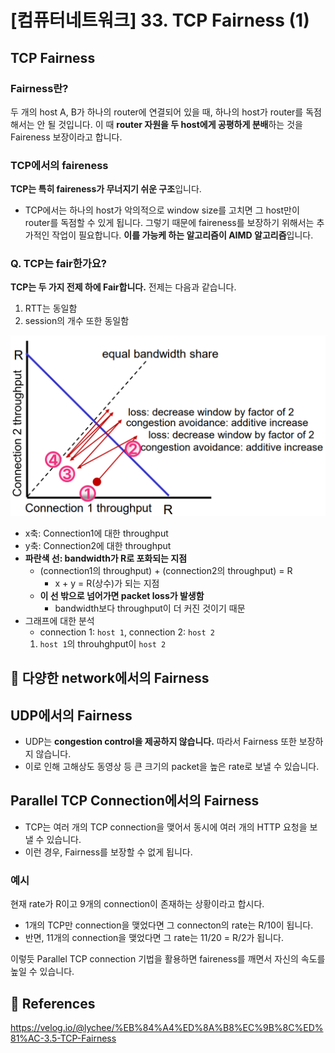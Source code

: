 # [컴퓨터네트워크] 33. TCP Fairness (1)

## TCP Fairness

### Fairness란?

두 개의 host A, B가 하나의 router에 연결되어 있을 때, 하나의 host가 router를 독점해서는 안 될 것입니다. 이 때 **router 자원을 두 host에게 공평하게 분배**하는 것을 Faireness 보장이라고 합니다.

### TCP에서의 faireness

**TCP는 특히 faireness가 무너지기 쉬운 구조**입니다.

- TCP에서는 하나의 host가 악의적으로 window size를 고치면 그 host만이 router를 독점할 수 있게 됩니다. 그렇기 때문에 faireness를 보장하기 위해서는 추가적인 작업이 필요합니다. **이를 가능케 하는 알고리즘이 AIMD 알고리즘**입니다.

### Q. TCP는 fair한가요?

**TCP는 두 가지 전제 하에 Fair합니다.** 전제는 다음과 같습니다.

<aside>

1. RTT는 동일함
2. session의 개수 또한 동일함
</aside>

![image.png](%5B%E1%84%8F%E1%85%A5%E1%86%B7%E1%84%91%E1%85%B2%E1%84%90%E1%85%A5%E1%84%82%E1%85%A6%E1%84%90%E1%85%B3%E1%84%8B%E1%85%AF%E1%84%8F%E1%85%B3%5D%2033%20TCP%20Fairness%20(1)%201843f66f522580098224df44e55712b5/image.png)

- x축: Connection1에 대한 throughput
- y축: Connection2에 대한 throughput
- **파란색 선: bandwidth가 R로 포화되는 지점**
    - (connection1의 throughput) + (connection2의 throughput) = R
        - x + y = R(상수)가 되는 지점
    - **이 선 밖으로 넘어가면 packet loss가 발생함**
        - bandwidth보다 throughput이 더 커진 것이기 때문
- 그래프에 대한 분석
    - connection 1: `host 1`, connection 2: `host 2`
    1. `host 1`의 throuhghput이 `host 2`

<aside>

# 💖 다양한 network에서의 Fairness

</aside>

## UDP에서의 Fairness

- UDP는 **congestion control을 제공하지 않습니다.** 따라서 Fairness 또한 보장하지 않습니다.
- 이로 인해 고해상도 동영상 등 큰 크기의 packet을 높은 rate로 보낼 수 있습니다.

## Parallel TCP Connection에서의 Fairness

- TCP는 여러 개의 TCP connection을 맺어서 동시에 여러 개의 HTTP 요청을 보낼 수 있습니다.
- 이런 경우, Fairness를 보장할 수 없게 됩니다.

### 예시

현재 rate가 R이고 9개의 connection이 존재하는 상황이라고 합시다.

- 1개의 TCP만 connection을 맺었다면 그 connecton의 rate는 R/10이 됩니다.
- 반면, 11개의 connection을 맺었다면 그 rate는 11/20 = R/2가 됩니다.

이렇듯 Parallel TCP connection 기법을 활용하면 faireness를 깨면서 자신의 속도를 높일 수 있습니다.

<aside>

# 💖 References

</aside>

https://velog.io/@lychee/%EB%84%A4%ED%8A%B8%EC%9B%8C%ED%81%AC-3.5-TCP-Fairness
